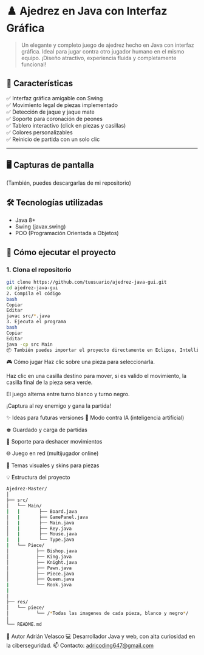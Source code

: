 # ♟️ Ajedrez en Java con Interfaz Gráfica

> Un elegante y completo juego de ajedrez hecho en Java con interfaz gráfica. Ideal para jugar contra otro jugador humano en el mismo equipo. ¡Diseño atractivo, experiencia fluida y completamente funcional!

## 🧩 Características

✅ Interfaz gráfica amigable con Swing  
✅ Movimiento legal de piezas implementado  
✅ Detección de jaque y jaque mate  
✅ Soporte para coronación de peones  
✅ Tablero interactivo (click en piezas y casillas)  
✅ Colores personalizables  
✅ Reinicio de partida con un solo clic  

---

## 🖥️ Capturas de pantalla

(También, puedes descargarlas de mi repositorio)

## 🛠️ Tecnologías utilizadas

- Java 8+  
- Swing (javax.swing)  
- POO (Programación Orientada a Objetos)

## 🚀 Cómo ejecutar el proyecto

### 1. Clona el repositorio

```bash
git clone https://github.com/tuusuario/ajedrez-java-gui.git
cd ajedrez-java-gui
2. Compila el código
bash
Copiar
Editar
javac src/*.java
3. Ejecuta el programa
bash
Copiar
Editar
java -cp src Main
📦 También puedes importar el proyecto directamente en Eclipse, IntelliJ IDEA o tu IDE favorito.
```
🎮 Cómo jugar
Haz clic sobre una pieza para seleccionarla.

Haz clic en una casilla destino para mover, si es valido el movimiento, la casilla final de la pieza sera verde.

El juego alterna entre turno blanco y turno negro.

¡Captura al rey enemigo y gana la partida!

✨ Ideas para futuras versiones
🤖 Modo contra IA (inteligencia artificial)

♚ Guardado y carga de partidas

🔁 Soporte para deshacer movimientos

🌐 Juego en red (multijugador online)

🎨 Temas visuales y skins para piezas

💡 Estructura del proyecto
```bash
Ajedrez-Master/
│
├── src/
│   └── Main/
|   |       ├── Board.java
│   |       ├── GamePanel.java
│   |       ├── Main.java
│   |       ├── Rey.java
│   |       ├── Mouse.java
|   |       └── Type.java
|   └── Piece/
│          ├── Bishop.java
│          ├── King.java
│          ├── Knight.java
│          ├── Pawn.java
│          ├── Piece.java
│          ├── Queen.java
|          └── Rook.java
|    
│
├── res/
│   └── piece/
│          └── /*Todas las imagenes de cada pieza, blanco y negro*/
│
└── README.md
```
👤 Autor
Adrián Velasco
💻 Desarrollador Java y web, con alta curiosidad en la ciberseguridad.
📫 Contacto: adricoding647@gmail.com

